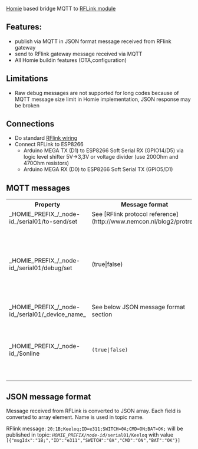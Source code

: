 [Homie](https://github.com/marvinroger/homie) based bridge MQTT to [RFLink module](http://www.nemcon.nl/blog2)

## Features:
* publish via MQTT in JSON format message received from RFlink gateway
* send to RFlink gateway message received via MQTT
* All Homie buildin features (OTA,configuration)

## Limitations
  * Raw debug messages are not supported for long codes because of MQTT message size limit in Homie implementation, JSON response may be broken

## Connections

* Do standard [RFlink wiring](http://www.nemcon.nl/blog2/wiring)
* Connect RFLink to ESP8266
  * Arduino MEGA TX (D1) to ESP8266 Soft Serial RX (GPIO14/D5) via logic level shifter 5V->3,3V or voltage divider (use 200Ohm and 470Ohm resistors)
  * Arduino MEGA RX (D0) to ESP8266 Soft Serial TX (GPIO5/D1)


## MQTT messages

<table>
<tr>
  <th>Property</th>
  <th>Message format</th>
  <th>Direction</th>
  <th>Description</th>
</tr>
<tr>
  <td>_HOMIE_PREFIX_/_node-id_/serial01/to-send/set</td>
  <td>See [RFlink protocol reference](http://www.nemcon.nl/blog2/protref) </td>
  <td>Controller → Device</td>
  <td></td>
</tr>
<tr>
  <td>_HOMIE_PREFIX_/_node-id_/serial01/debug/set</td>
  <td>(true|false)</td>
  <td>Controller → Device</td>
  <td>Enable debug mode - raw RFlink will be published, even it was not parsed by converter</td>
</tr>
<tr>
  <td>_HOMIE_PREFIX_/_node-id_/serial01/_device_name_</td>
  <td>See below JSON message format section</td>
  <td>Device → Controller</td>
  <td></td>
</tr>
<tr>
</tr>
<tr>
  <td>_HOMIE_PREFIX_/_node-id_/$online</td>
  <td><code>(true|false)</code></td>
  <td>Device → Controller</td>
  <td><code>/true</code> when the device is online, <code>false</code> when the device is offline (through LWT)</td>
</tr>
</table>

## JSON message format

Message received from RFLink is converted to JSON array. Each field is converted to array element. Name is used in topic name.

RFlink message: <code>20;1B;Keeloq;ID=e311;SWITCH=0A;CMD=ON;BAT=OK;</code> will be published in topic:
<code>_HOMIE_PREFIX_/_node-id_/serial01/Keeloq</code> with value <code>[{"msgIdx":"1B;","ID":"e311","SWITCH":"0A","CMD":"ON","BAT":"OK"}]</code>
